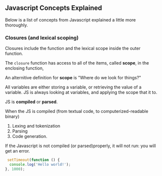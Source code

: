 ## Javascript Concepts Explained

Below is a list of concepts from Javascript explained a little more thoroughly.

### Closures (and lexical scoping)

Closures include the function and the lexical scope inside the outer function.

The `closure` function has access to all of the items, called **scope**, in the enclosing function,

An alternitive definition for **scope** is "Where do we look for things?"

All variables are either storing a variable, or retrieving the value of a variable. JS is always looking at variables, and applying the scope that it to.

JS is **compiled** or **parsed**.

When the JS is compiled (from textual code, to computerized-readable binary)
1. Lexing and tokenization
2. Parsing
3. Code generation.

If the Javascript is not compiled (or parsed)properly, it will not run: you will get an error.


```js
 setTimeout(function () {
  console.log('Hello world!');
}, 1000);
```
